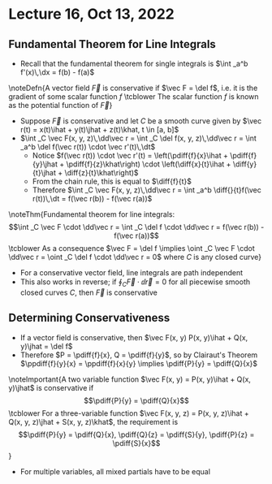 # Lecture 16, Oct 13, 2022

## Fundamental Theorem for Line Integrals

* Recall that the fundamental theorem for single integrals is $\int _a^b f'(x)\,\dx = f(b) - f(a)$

\noteDefn{A vector field $\vec F$ is conservative if $\vec F = \del f$, i.e. it is the gradient of some scalar function $f$ \tcblower The scalar function $f$ is known as the potential function of $\vec F$}

* Suppose $\vec F$ is conservative and let $C$ be a smooth curve given by $\vec r(t) = x(t)\ihat + y(t)\jhat + z(t)\khat, t \in [a, b]$
* $\int _C \vec F(x, y, z)\,\dd\vec r = \int _C \del f(x, y, z)\,\dd\vec r = \int _a^b \del f(\vec r(t)) \cdot \vec r'(t)\,\dt$
	* Notice $f(\vec r(t)) \cdot \vec r'(t) = \left(\pdiff{f}{x}\ihat + \pdiff{f}{y}\jhat + \pdiff{f}{z}\khat\right) \cdot \left(\diff{x}{t}\ihat + \diff{y}{t}\jhat + \diff{z}{t}\khat\right)$
	* From the chain rule, this is equal to $\diff{f}{t}$
	* Therefore $\int _C \vec F(x, y, z)\,\dd\vec r = \int _a^b \diff{}{t}f(\vec r(t))\,\dt = f(\vec r(b)) - f(\vec r(a))$

\noteThm{Fundamental theorem for line integrals: $$\int _C \vec F \cdot \dd\vec r = \int _C \del f \cdot \dd\vec r = f(\vec r(b)) - f(\vec r(a))$$ \tcblower As a consequence $\vec F = \del f \implies \oint _C \vec F \cdot \dd\vec r = \oint _C \del f \cdot \dd\vec r = 0$ where $C$ is any closed curve}

* For a conservative vector field, line integrals are path independent
* This also works in reverse; if $\oint _C \vec F \cdot \dd\vec r = 0$ for all piecewise smooth closed curves $C$, then $\vec F$ is conservative

## Determining Conservativeness

* If a vector field is conservative, then $\vec F(x, y) P(x, y)\ihat + Q(x, y)\jhat = \del f$
* Therefore $P = \pdiff{f}{x}, Q = \pdiff{f}{y}$, so by Clairaut's Theorem $\ppdiff{f}{y}{x} = \ppdiff{f}{x}{y} \implies \pdiff{P}{y} = \pdiff{Q}{x}$

\noteImportant{A two variable function $\vec F(x, y) = P(x, y)\ihat + Q(x, y)\jhat$ is conservative if $$\pdiff{P}{y} = \pdiff{Q}{x}$$ \tcblower For a three-variable function $\vec F(x, y, z) = P(x, y, z)\ihat + Q(x, y, z)\jhat + S(x, y, z)\khat$, the requirement is $$\pdiff{P}{y} = \pdiff{Q}{x}, \pdiff{Q}{z} = \pdiff{S}{y}, \pdiff{P}{z} = \pdiff{S}{x}$$}

* For multiple variables, all mixed partials have to be equal

